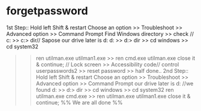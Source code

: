 # forgetpassword
1st Step::
Hold left Shift & restart
Choose an option >> Troubleshoot >> Advanced option >> Command Prompt
Find Windows directory >> check // c: >> c:\> dir//
Sapose our drive later is d:
d: >> d:\> dir >> cd windows >> cd system32 
>> ren utilman.exe utilman1.exe >> ren cmd.exe utilman.exe
close it & continue;
// Lock screen >> Accessibility
code//
>> control userpasswords2 >> reset password >> half done..
2nd Step::
Hold left Shift & restart
Choose an option >> Troubleshoot >> Advanced option >> Command Prompt
>> our drive later is d: //we found
>> d: >> d:\> dir >> cd windows >> cd system32
>> ren utilman.exe cmd.exe >> ren utilman.exe utilman1.exe
>> close it & continue;
%% We are all done %%
